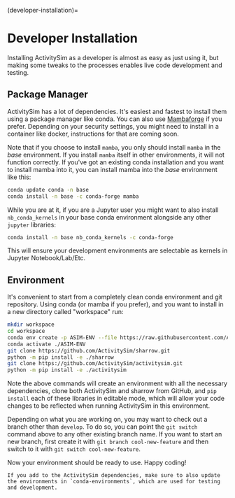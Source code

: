 (developer-installation)=
# Developer Installation

Installing ActivitySim as a developer is almost as easy as just using it,
but making some tweaks to the processes enables live code development and
testing.

## Package Manager

ActivitySim has a lot of dependencies.  It's easiest and fastest to install
them using a package manager like conda. You can also use
[Mambaforge](https://github.com/conda-forge/miniforge#mambaforge) if you prefer.
Depending on your security settings, you might need to install in a
container like docker, instructions for that are coming soon.

Note that if you choose to install `mamba`, you only should install `mamba`
in the *base* environment. If you install `mamba` itself in other environments,
it will not function correctly.  If you've got an existing conda installation
and you want to install mamba into it, you can install mamba into the *base*
environment like this:

```sh
conda update conda -n base
conda install -n base -c conda-forge mamba
```

While you are at it, if you are a Jupyter user you might want to also install
`nb_conda_kernels` in your base conda environment alongside any other `jupyter`
libraries:

```sh
conda install -n base nb_conda_kernels -c conda-forge
```

This will ensure your development environments are selectable as kernels in
Jupyter Notebook/Lab/Etc.

## Environment

It's convenient to start from a completely clean conda environment
and git repository. Using conda (or mamba if you prefer), and you
want to install in a new directory called "workspace" run:

```sh
mkdir workspace
cd workspace
conda env create -p ASIM-ENV --file https://raw.githubusercontent.com/ActivitySim/activitysim/main/conda-environments/activitysim-dev-base.yml
conda activate ./ASIM-ENV
git clone https://github.com/ActivitySim/sharrow.git
python -m pip install -e ./sharrow
git clone https://github.com/ActivitySim/activitysim.git
python -m pip install -e ./activitysim
```

Note the above commands will create an environment with all the
necessary dependencies, clone both ActivitySim and sharrow from GitHub,
and `pip install` each of these libraries in editable mode, which
will allow your code changes to be reflected when running ActivitySim
in this environment.

Depending on what you are working on, you may want to check out a branch
other than `develop`.  To do so, you can point the `git switch` command
above to any other existing branch name.  If you want to start an new
branch, first create it with `git branch cool-new-feature` and then switch
to it with `git switch cool-new-feature`.

Now your environment should be ready to use.  Happy coding!

```{important}
If you add to the ActivitySim dependencies, make sure to also update
the environments in `conda-environments`, which are used for testing
and development.
```
